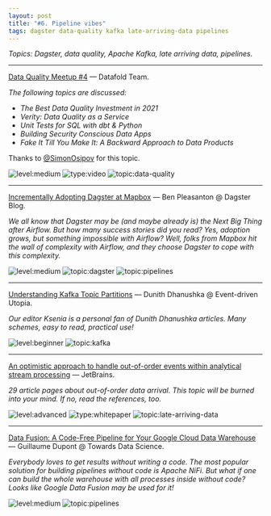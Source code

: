```yaml
---
layout: post
title: "#6. Pipeline vibes"
tags: dagster data-quality kafka late-arriving-data pipelines
---
```


*Topics: Dagster, data quality, Apache Kafka, late arriving data, pipelines.*

<!--cut-->

---

[Data Quality Meetup #4](https://www.datafold.com/blog/data-quality-meetup-4/) — Datafold Team.

*The following topics are discussed:*

- *The Best Data Quality Investment in 2021*
- *Verity: Data Quality as a Service*
- *Unit Tests for SQL with dbt & Python*
- *Building Security Conscious Data Apps*
- *Fake It Till You Make It: A Backward Approach to Data Products*

Thanks to [@SimonOsipov](https://twitter.com/OsipovSimon) for this topic.

![level:medium] ![type:video] ![topic:data-quality]

---

[Incrementally Adopting Dagster at Mapbox](https://medium.com/dagster-io/incrementally-adopting-dagster-at-mapbox-b635b1118594) — Ben Pleasanton @ Dagster Blog.

*We all know that Dagster may be (and maybe already is) the Next Big Thing after Airflow. But how many success stories did you read? Yes, adoption grows, but something impossible with Airflow? Well, folks from Mapbox hit the wall of complexity with Airflow, and they choose Dagster to cope with this complexity.*

![level:medium] ![topic:dagster] ![topic:pipelines]

---

[Understanding Kafka Topic Partitions](https://medium.com/event-driven-utopia/understanding-kafka-topic-partitions-ae40f80552e8) — Dunith Dhanushka @ Event-driven Utopia.

*Our editor Ksenia is a personal fan of Dunith Dhanushka articles. Many schemes, easy to read, practical use!*

![level:beginner] ![topic:kafka]

---

[An optimistic approach to handle out-of-order events within analytical stream processing](http://ceur-ws.org/Vol-2135/SEIM_2018_paper_16.pdf) — JetBrains.

*29 article pages about out-of-order data arrival. This topic will be burned into your mind. If no, read the references, too.*

![level:advanced] ![type:whitepaper] ![topic:late-arriving-data]

---

[Data Fusion: A Code-Free Pipeline for Your Google Cloud Data Warehouse](https://towardsdatascience.com/data-fusion-a-code-free-pipeline-for-your-google-cloud-data-warehouse-5b31dd4be91e) — Guillaume Dupont @ Towards Data Science.

*Everybody loves to get results without writing a code. The most popular solution for building pipelines without code is Apache NiFi. But what if one can build the whole warehouse with all processes inside without code? Looks like Google Data Fusion may be used for it!*

![level:medium] ![topic:pipelines]

<!--tags-->

[level:beginner]: https://img.shields.io/badge/level-beginner-blue
[level:medium]: https://img.shields.io/badge/level-medium-blue
[level:advanced]: https://img.shields.io/badge/level-advanced-blue

[type:video]: https://img.shields.io/badge/type-video-c21bc6
[type:whitepaper]: https://img.shields.io/badge/type-whitepaper-900f02

[topic:dagster]: https://img.shields.io/badge/topic-dagster-29197d
[topic:data-quality]: https://img.shields.io/badge/topic-data--quality-D0E708
[topic:kafka]: https://img.shields.io/badge/topic-kafka-CB9EB8
[topic:late-arriving-data]: https://img.shields.io/badge/topic-late--arriving--data-222A4C
[topic:pipelines]: https://img.shields.io/badge/topic-pipelines-92A87F
